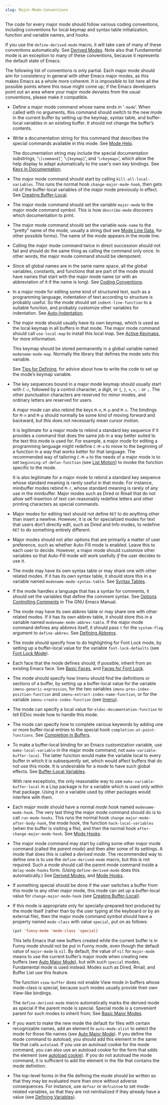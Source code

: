 ```yaml
---
slug: Major-Mode-Conventions
---
```


The code for every major mode should follow various coding conventions, including conventions for local keymap and syntax table initialization, function and variable names, and hooks.

If you use the `define-derived-mode` macro, it will take care of many of these conventions automatically. See [Derived Modes](Derived-Modes). Note also that Fundamental mode is an exception to many of these conventions, because it represents the default state of Emacs.

The following list of conventions is only partial. Each major mode should aim for consistency in general with other Emacs major modes, as this makes Emacs as a whole more coherent. It is impossible to list here all the possible points where this issue might come up; if the Emacs developers point out an area where your major mode deviates from the usual conventions, please make it compatible.

*   Define a major mode command whose name ends in ‘`-mode`’. When called with no arguments, this command should switch to the new mode in the current buffer by setting up the keymap, syntax table, and buffer-local variables in an existing buffer. It should not change the buffer’s contents.

*   Write a documentation string for this command that describes the special commands available in this mode. See [Mode Help](Mode-Help).

    The documentation string may include the special documentation substrings, ‘`\[command]`’, ‘`\{keymap}`’, and ‘`\<keymap>`’, which allow the help display to adapt automatically to the user’s own key bindings. See [Keys in Documentation](Keys-in-Documentation).

*   The major mode command should start by calling `kill-all-local-variables`. This runs the normal hook `change-major-mode-hook`, then gets rid of the buffer-local variables of the major mode previously in effect. See [Creating Buffer-Local](Creating-Buffer_002dLocal).

*   The major mode command should set the variable `major-mode` to the major mode command symbol. This is how `describe-mode` discovers which documentation to print.

*   The major mode command should set the variable `mode-name` to the “pretty" name of the mode, usually a string (but see [Mode Line Data](Mode-Line-Data), for other possible forms). The name of the mode appears in the mode line.

*   Calling the major mode command twice in direct succession should not fail and should do the same thing as calling the command only once. In other words, the major mode command should be idempotent.

*   Since all global names are in the same name space, all the global variables, constants, and functions that are part of the mode should have names that start with the major mode name (or with an abbreviation of it if the name is long). See [Coding Conventions](Coding-Conventions).

*   In a major mode for editing some kind of structured text, such as a programming language, indentation of text according to structure is probably useful. So the mode should set `indent-line-function` to a suitable function, and probably customize other variables for indentation. See [Auto-Indentation](Auto_002dIndentation).

*   The major mode should usually have its own keymap, which is used as the local keymap in all buffers in that mode. The major mode command should call `use-local-map` to install this local map. See [Active Keymaps](Active-Keymaps), for more information.

    This keymap should be stored permanently in a global variable named `modename-mode-map`. Normally the library that defines the mode sets this variable.

    See [Tips for Defining](Tips-for-Defining), for advice about how to write the code to set up the mode’s keymap variable.

*   The key sequences bound in a major mode keymap should usually start with `C-c`, followed by a control character, a digit, or `{`, `}`, `<`, `>`, `:` or `;`. The other punctuation characters are reserved for minor modes, and ordinary letters are reserved for users.

    A major mode can also rebind the keys `M-n`, `M-p` and `M-s`. The bindings for `M-n` and `M-p` should normally be some kind of moving forward and backward, but this does not necessarily mean cursor motion.

    It is legitimate for a major mode to rebind a standard key sequence if it provides a command that does the same job in a way better suited to the text this mode is used for. For example, a major mode for editing a programming language might redefine `C-M-a` to move to the beginning of a function in a way that works better for that language. The recommended way of tailoring `C-M-a` to the needs of a major mode is to set `beginning-of-defun-function` (see [List Motion](List-Motion)) to invoke the function specific to the mode.

    It is also legitimate for a major mode to rebind a standard key sequence whose standard meaning is rarely useful in that mode. For instance, minibuffer modes rebind `M-r`, whose standard meaning is rarely of any use in the minibuffer. Major modes such as Dired or Rmail that do not allow self-insertion of text can reasonably redefine letters and other printing characters as special commands.

*   Major modes for editing text should not define `RET` to do anything other than insert a newline. However, it is ok for specialized modes for text that users don’t directly edit, such as Dired and Info modes, to redefine `RET` to do something entirely different.

*   Major modes should not alter options that are primarily a matter of user preference, such as whether Auto-Fill mode is enabled. Leave this to each user to decide. However, a major mode should customize other variables so that Auto-Fill mode will work usefully *if* the user decides to use it.

*   The mode may have its own syntax table or may share one with other related modes. If it has its own syntax table, it should store this in a variable named `modename-mode-syntax-table`. See [Syntax Tables](Syntax-Tables).

*   If the mode handles a language that has a syntax for comments, it should set the variables that define the comment syntax. See [Options Controlling Comments](https://www.gnu.org/software/emacs/manual/html_mono/emacs.html#Options-for-Comments) in The GNU Emacs Manual.

*   The mode may have its own abbrev table or may share one with other related modes. If it has its own abbrev table, it should store this in a variable named `modename-mode-abbrev-table`. If the major mode command defines any abbrevs itself, it should pass `t` for the `system-flag` argument to `define-abbrev`. See [Defining Abbrevs](Defining-Abbrevs).

*   The mode should specify how to do highlighting for Font Lock mode, by setting up a buffer-local value for the variable `font-lock-defaults` (see [Font Lock Mode](Font-Lock-Mode)).

*   Each face that the mode defines should, if possible, inherit from an existing Emacs face. See [Basic Faces](Basic-Faces), and [Faces for Font Lock](Faces-for-Font-Lock).

*   The mode should specify how Imenu should find the definitions or sections of a buffer, by setting up a buffer-local value for the variable `imenu-generic-expression`, for the two variables `imenu-prev-index-position-function` and `imenu-extract-index-name-function`, or for the variable `imenu-create-index-function` (see [Imenu](Imenu)).

*   The mode can specify a local value for `eldoc-documentation-function` to tell ElDoc mode how to handle this mode.

*   The mode can specify how to complete various keywords by adding one or more buffer-local entries to the special hook `completion-at-point-functions`. See [Completion in Buffers](Completion-in-Buffers).

*   To make a buffer-local binding for an Emacs customization variable, use `make-local-variable` in the major mode command, not `make-variable-buffer-local`. The latter function would make the variable local to every buffer in which it is subsequently set, which would affect buffers that do not use this mode. It is undesirable for a mode to have such global effects. See [Buffer-Local Variables](Buffer_002dLocal-Variables).

    With rare exceptions, the only reasonable way to use `make-variable-buffer-local` in a Lisp package is for a variable which is used only within that package. Using it on a variable used by other packages would interfere with them.

*   Each major mode should have a normal *mode hook* named `modename-mode-hook`. The very last thing the major mode command should do is to call `run-mode-hooks`. This runs the normal hook `change-major-mode-after-body-hook`, the mode hook, the function `hack-local-variables` (when the buffer is visiting a file), and then the normal hook `after-change-major-mode-hook`. See [Mode Hooks](Mode-Hooks).

*   The major mode command may start by calling some other major mode command (called the *parent mode*) and then alter some of its settings. A mode that does this is called a *derived mode*. The recommended way to define one is to use the `define-derived-mode` macro, but this is not required. Such a mode should call the parent mode command inside a `delay-mode-hooks` form. (Using `define-derived-mode` does this automatically.) See [Derived Modes](Derived-Modes), and [Mode Hooks](Mode-Hooks).

*   If something special should be done if the user switches a buffer from this mode to any other major mode, this mode can set up a buffer-local value for `change-major-mode-hook` (see [Creating Buffer-Local](Creating-Buffer_002dLocal)).

*   If this mode is appropriate only for specially-prepared text produced by the mode itself (rather than by the user typing at the keyboard or by an external file), then the major mode command symbol should have a property named `mode-class` with value `special`, put on as follows:

    ```lisp
    (put 'funny-mode 'mode-class 'special)
    ```

    This tells Emacs that new buffers created while the current buffer is in Funny mode should not be put in Funny mode, even though the default value of `major-mode` is `nil`. By default, the value of `nil` for `major-mode` means to use the current buffer’s major mode when creating new buffers (see [Auto Major Mode](Auto-Major-Mode)), but with such `special` modes, Fundamental mode is used instead. Modes such as Dired, Rmail, and Buffer List use this feature.

    The function `view-buffer` does not enable View mode in buffers whose mode-class is special, because such modes usually provide their own View-like bindings.

    The `define-derived-mode` macro automatically marks the derived mode as special if the parent mode is special. Special mode is a convenient parent for such modes to inherit from; See [Basic Major Modes](Basic-Major-Modes).

*   If you want to make the new mode the default for files with certain recognizable names, add an element to `auto-mode-alist` to select the mode for those file names (see [Auto Major Mode](Auto-Major-Mode)). If you define the mode command to autoload, you should add this element in the same file that calls `autoload`. If you use an autoload cookie for the mode command, you can also use an autoload cookie for the form that adds the element (see [autoload cookie](autoload-cookie)). If you do not autoload the mode command, it is sufficient to add the element in the file that contains the mode definition.

*   The top-level forms in the file defining the mode should be written so that they may be evaluated more than once without adverse consequences. For instance, use `defvar` or `defcustom` to set mode-related variables, so that they are not reinitialized if they already have a value (see [Defining Variables](Defining-Variables)).
